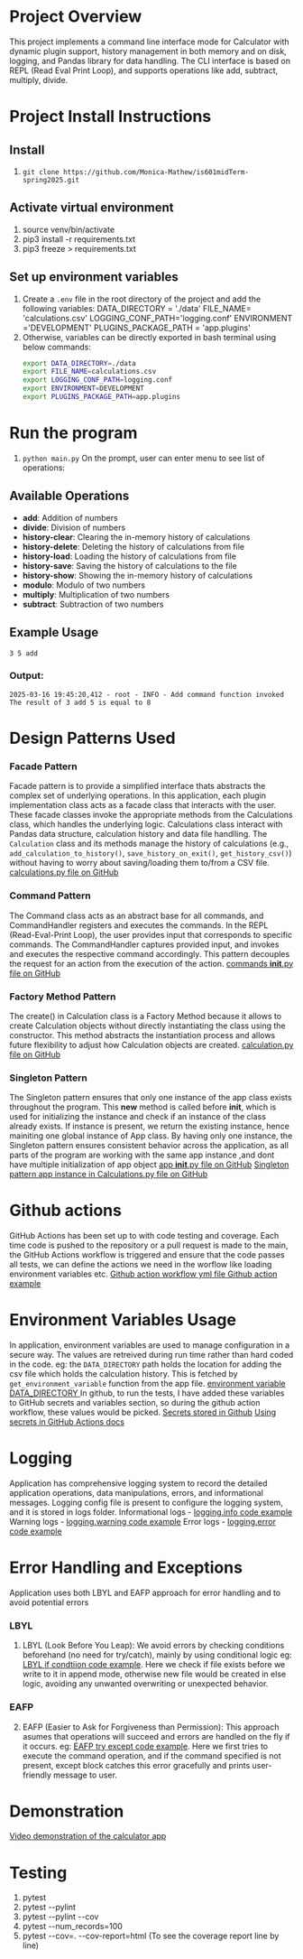 # Project Overview
This project implements a command line interface mode for Calculator with dynamic plugin support, history management in both memory and on disk, logging, and Pandas library for data handling. The CLI interface is based on REPL (Read Eval Print Loop), and supports operations like add, subtract, multiply, divide.

# Project Install Instructions

## Install

1. ```git clone https://github.com/Monica-Mathew/is601midTerm-spring2025.git```

## Activate virtual environment

1. source venv/bin/activate
2. pip3 install -r requirements.txt
3. pip3 freeze > requirements.txt 

## Set up environment variables
1. Create a `.env` file in the root directory of the project and add the following variables:
DATA_DIRECTORY = './data'
FILE_NAME= 'calculations.csv'
LOGGING_CONF_PATH='logging.conf'
ENVIRONMENT ='DEVELOPMENT'
PLUGINS_PACKAGE_PATH = 'app.plugins'
2. Otherwise, variables can be directly exported in bash terminal using below commands:
    ```bash
    export DATA_DIRECTORY=./data
    export FILE_NAME=calculations.csv
    export LOGGING_CONF_PATH=logging.conf
    export ENVIRONMENT=DEVELOPMENT
    export PLUGINS_PACKAGE_PATH=app.plugins 

# Run the program

1. ```python main.py```
On the prompt, user can enter menu to see list of operations:

## Available Operations

- **add**: Addition of numbers
- **divide**: Division of numbers
- **history-clear**: Clearing the in-memory history of calculations
- **history-delete**: Deleting the history of calculations from file
- **history-load**: Loading the history of calculations from file
- **history-save**: Saving the history of calculations to the file
- **history-show**: Showing the in-memory history of calculations
- **modulo**: Modulo of two numbers
- **multiply**: Multiplication of two numbers
- **subtract**: Subtraction of two numbers

## Example Usage
 ```3 5 add```
 ### Output:
 ```2025-03-16 19:45:20,412 - root - INFO - Add command function invoked```
    ```The result of 3 add 5 is equal to 8```


# Design Patterns Used

### Facade Pattern
Facade pattern is to provide a simplified interface thats abstracts the complex set of underlying operations.
In this application, each plugin implementation class acts as a facade class that interacts with the user. These facade classes invoke the appropriate methods from the Calculations class, which handles the underlying logic.
Calculations class interact with Pandas data structure, calculation history and data file handlling.
The `Calculation` class and its methods manage the history of calculations (e.g., `add_calculation_to_history()`, `save_history_on_exit()`, `get_history_csv()`) without having to worry about saving/loading them to/from a CSV file. 
[calculations.py file on GitHub](https://github.com/Monica-Mathew/is601midTerm-spring2025/blob/main/calculator/calculations.py)

### Command Pattern
The Command class acts as an abstract base for all  commands, and CommandHandler registers and executes the commands. In the REPL (Read-Eval-Print Loop), the user provides input that corresponds to specific commands. The CommandHandler captures provided input, and invokes and executes the respective command accordingly. This pattern decouples the request for an action from the execution of the action.
[commands __init__.py file on GitHub](https://github.com/Monica-Mathew/is601midTerm-spring2025/blob/main/app/commands/__init__.py)

### Factory Method Pattern
The create() in Calculation class is  a Factory Method because it allows to create Calculation objects without directly instantiating the class using the constructor. This method abstracts the instantiation process and allows future flexibility to adjust how Calculation objects are created.
 [calculation.py file on GitHub](https://github.com/Monica-Mathew/is601midTerm-spring2025/blob/main/calculator/calculation.py#L17)

### Singleton Pattern
The Singleton pattern ensures that only one instance of the app class exists throughout the program. This __new__ method is called before __init__, which is used for initializing the instance and check if an instance of the class already exists. If instance is present, we return the existing instance, hence mainiting one global instance of App class.
By having only one instance, the Singleton pattern ensures consistent behavior across the application, as all parts of the program are working with the same app instance ,and dont have multiple initialization of app object
[app __init__.py file on GitHub](https://github.com/Monica-Mathew/is601midTerm-spring2025/blob/main/app/__init__.py#L15)
[Singleton pattern app instance in Calculations.py file on GitHub](https://github.com/Monica-Mathew/is601midTerm-spring2025/blob/main/calculator/calculations.py#L43)

# Github actions
GitHub Actions has been set up to with code testing and coverage. Each time code is pushed to the repository or a pull request is made to the main, the GitHub Actions workflow is triggered and ensure that the code passes all tests, we can define the actions we need in the worflow like loading environment variables etc.
[Github action workflow yml file ](https://github.com/Monica-Mathew/is601midTerm-spring2025/blob/main/.github/workflows/calculator-app.yml)
[Github action example ](https://github.com/Monica-Mathew/is601midTerm-spring2025/actions/runs/13889625879)

# Environment Variables Usage
In application, environment variables are used to manage configuration in a secure way. The values are retreived during run time rather than hard coded in the code.
eg: the ```DATA_DIRECTORY``` path holds the location for adding the csv file which holds the calculation history.
This is fetched by ```get_environment_variable``` function from the app file.
[environment variable DATA_DIRECTORY ](https://github.com/Monica-Mathew/is601midTerm-spring2025/blob/main/calculator/calculations.py#L44)
In github, to run the tests, I have added these variables to GitHub secrets and variables section, so during the github action workflow, these values would be picked.
[Secrets stored in Github](https://github.com/Monica-Mathew/is601midTerm-spring2025/settings/secrets/actions)
[Using secrets in GitHub Actions docs](https://docs.github.com/en/actions/security-for-github-actions/security-guides/using-secrets-in-github-actions)

# Logging 
Application has comprehensive logging system to record the detailed application operations, data manipulations, errors, and informational messages. Logging config file is present to configure the logging system, and it is stored in logs folder.
Informational logs - [logging.info code example](https://github.com/Monica-Mathew/is601midTerm-spring2025/blob/main/calculator/calculations.py#L59)
Warning logs - [logging.warning code example](https://github.com/Monica-Mathew/is601midTerm-spring2025/blob/main/app/__init__.py#L84)
Error logs - [logging.error code example](https://github.com/Monica-Mathew/is601midTerm-spring2025/blob/main/calculator/operations.py#L25)

# Error Handling and Exceptions
Application uses both LBYL and EAFP approach for error handling and to avoid potential errors
### LBYL
1. LBYL (Look Before You Leap): We avoid errors by checking conditions beforehand (no need for try/catch), mainly by using conditional logic
eg: [LBYL if condtiion code example](https://github.com/Monica-Mathew/is601midTerm-spring2025/blob/main/calculator/calculations.py#L79). Here we check if file exists before we write to it in append mode, otherwise new file would be created in else logic, avoiding any unwanted overwriting or unexpected behavior.
### EAFP
2. EAFP (Easier to Ask for Forgiveness than Permission): This approach asumes that operations will succeed and errors are handled on the fly if it occurs.
eg: [EAFP try except code example](https://github.com/Monica-Mathew/is601midTerm-spring2025/blob/main/app/commands/__init__.py#L28). Here we first tries to execute the command operation, and if the command specified is not present, except block catches this error gracefully and prints user-friendly message to user.

# Demonstration
 [Video demonstration of the calculator app](https://drive.google.com/file/d/1sVcjny9JiqGn8pnvm-uigAqc4ojp9bdS/view?usp=sharing)
 
# Testing
1. pytest
2. pytest --pylint 
3. pytest --pylint --cov
4. pytest --num_records=100
5. pytest --cov=. --cov-report=html (To see the coverage report line by line)
